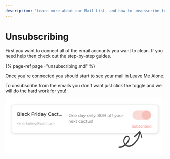 ```yaml
---
description: 'Learn more about our Mail List, and how to unsubscribe from emails.'
---
```


# Unsubscribing

First you want to connect all of the email accounts you want to clean. If you need help then check out the step-by-step guides.

{% page-ref page="unsubscribing.md" %}

Once you're connected you should start to see your mail in Leave Me Alone.

To unsubscribe from the emails you don't want just click the toggle and we will do the hard work for you!

![Just click the toggle to unsubscribe!](../.gitbook/assets/image%20%287%29.png)

